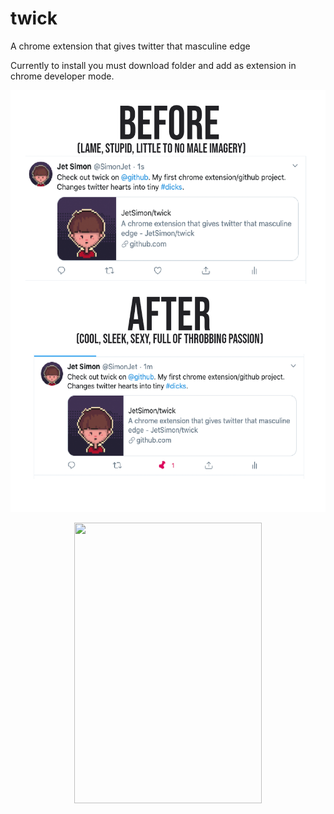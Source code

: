 # twick
 A chrome extension that gives twitter that masculine edge

Currently to install you must download folder and add as extension in chrome developer mode.

<p align="center">
  <img width="540" height="675" src="promopic.png">
</p>

<p align="center">
  <img width="300" height="449" src="demo.gif">
</p>
